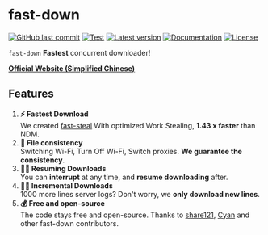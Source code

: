 # fast-down

[![GitHub last commit](https://img.shields.io/github/last-commit/fast-down/core/stable)](https://github.com/fast-down/core/commits/stable)
[![Test](https://github.com/fast-down/core/workflows/Test/badge.svg)](https://github.com/fast-down/core/actions)
[![Latest version](https://img.shields.io/crates/v/fast-down.svg)](https://crates.io/crates/fast-down)
[![Documentation](https://docs.rs/fast-down/badge.svg)](https://docs.rs/fast-down)
[![License](https://img.shields.io/crates/l/fast-down.svg)](https://github.com/fast-down/core/blob/stable/crates/fast-down/LICENSE)

`fast-down` **Fastest** concurrent downloader!

**[Official Website (Simplified Chinese)](https://fast.s121.top/)**

## Features

1. **⚡️ Fastest Download**  
   We created [fast-steal](https://github.com/fast-down/fast-steal) With optimized Work Stealing, **1.43 x faster** than
   NDM.
2. **🔄 File consistency**  
   Switching Wi-Fi, Turn Off Wi-Fi, Switch proxies. **We guarantee the consistency**.
3. **⛓️‍💥 Resuming Downloads**  
   You can **interrupt** at any time, and **resume downloading** after.
4. **⛓️‍💥 Incremental Downloads**  
   1000 more lines server logs? Don't worry, we **only download new lines**.
5. **💰 Free and open-source**  
   The code stays free and open-source. Thanks to [share121](https://github.com/share121), [Cyan](https://github.com/CyanChanges) and other fast-down contributors.
